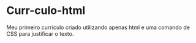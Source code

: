 # Curr-culo-html
Meu primeiro currículo criado utilizando apenas html e uma comando de CSS para justificar o texto.
